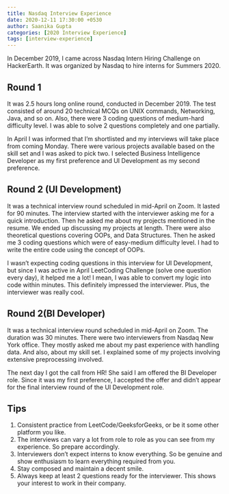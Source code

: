 ```yaml
---
title: Nasdaq Interview Experience
date: 2020-12-11 17:30:00 +0530
author: Saanika Gupta
categories: [2020 Interview Experience]
tags: [interview-experience]
---
```


In December 2019, I came across Nasdaq Intern Hiring Challenge on HackerEarth. It was organized by Nasdaq to hire interns for Summers 2020.


## Round 1
It was 2.5 hours long online round, conducted in December 2019. The test
consisted of around 20 technical MCQs on UNIX commands, Networking, Java, and so on. Also, there were 3 coding questions of medium-hard difficulty level. I was able to solve 2 questions completely and one partially.

In April I was informed that I’m shortlisted and my interviews will take place from coming Monday. There were various projects available based on the skill set and I was asked to pick two. I selected Business Intelligence Developer as my first preference and UI Development as my second preference.


## Round 2 (UI Development)
It was a technical interview round scheduled in mid-April on Zoom. It lasted for 90 minutes. The interview started with the interviewer asking me for a quick introduction. Then he asked me about my projects mentioned in the resume. We ended up discussing my projects at length. There were also theoretical questions covering OOPs, and Data Structures. Then he asked me 3 coding questions which were of easy-medium difficulty level. I had to write the entire code using the concept of OOPs.

I wasn’t expecting coding questions in this interview for UI Development, but since I was active in April LeetCoding Challenge (solve one question every day), it helped me a lot! I mean, I was able to convert my logic into code within minutes. This definitely impressed the interviewer. Plus, the interviewer was really cool.


## Round 2(BI Developer)
It was a technical interview round scheduled in mid-April on Zoom. The duration was 30 minutes. There were two interviewers from Nasdaq New York office. They mostly asked me about my past experience with handling data. And also, about my skill set. I explained some of my projects involving extensive preprocessing involved.

The next day I got the call from HR! She said I am offered the BI Developer role. Since it was my first preference, I accepted the offer and didn’t appear for the final interview round of the UI Development role.


## Tips

1. Consistent practice from LeetCode/GeeksforGeeks, or be it some other platform you like.
2. The interviews can vary a lot from role to role as you can see from my experience. So prepare accordingly.
3. Interviewers don’t expect interns to know everything. So be genuine and show enthusiasm to learn everything required from you.
4. Stay composed and maintain a decent smile.
5. Always keep at least 2 questions ready for the interviewer. This shows your interest to work in their company.
